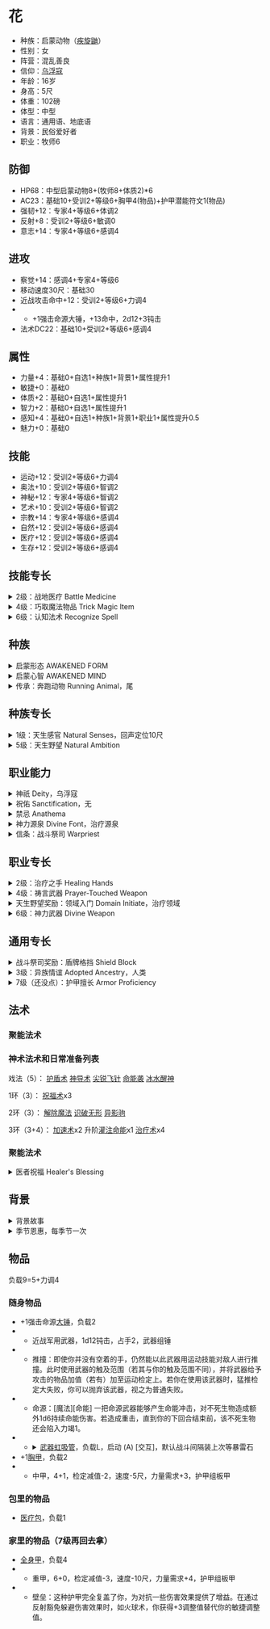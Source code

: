 # 花

- 种族：启蒙动物（[疾旋鼬](https://2e.aonprd.com/Monsters.aspx?ID=1621#:~:text=Damibwas%20are%20domesticated%20hounds%20capable,underwater%20with%20grace%20and%20speed.)）
- 性别：女
- 阵营：混乱善良
- 信仰：[乌浮寇](https://pf2.huijiwiki.com/wiki/%E4%B9%8C%E6%B5%AE%E5%AF%87)
- 年龄：16岁
- 身高：5尺
- 体重：102磅
- 体型：中型
- 语言：通用语、地底语
- 背景：民俗爱好者
- 职业：牧师6

## 防御

- HP68：中型启蒙动物8+(牧师8+体质2)*6
- AC23：基础10+受训2+等级6+胸甲4(物品)+护甲潜能符文1(物品)
- 强韧+12：专家4+等级6+体调2
- 反射+8：受训2+等级6+敏调0
- 意志+14：专家4+等级6+感调4

## 进攻

- 察觉+14：感调4+专家4+等级6
- 移动速度30尺：基础30
- 近战攻击命中+12：受训2+等级6+力调4
- - +1强击命源大锤，+13命中，2d12+3钝击
- 法术DC22：基础10+受训2+等级6+感调4

## 属性

- 力量+4：基础0+自选1+种族1+背景1+属性提升1
- 敏捷+0：基础0
- 体质+2：基础0+自选1+属性提升1
- 智力+2：基础0+自选1+属性提升1
- 感知+4：基础0+自选1+种族1+背景1+职业1+属性提升0.5
- 魅力+0：基础0

## 技能

- 运动+12：受训2+等级6+力调4
- 奥法+10：受训2+等级6+智调2
- 神秘+12：专家4+等级6+智调2
- 艺术+10：受训2+等级6+智调2
- 宗教+14：专家4+等级6+感调4
- 自然+12：受训2+等级6+感调4
- 医疗+12：受训2+等级6+感调4
- 生存+12：受训2+等级6+感调4

## 技能专长

<details>
<summary>
2级：战地医疗 Battle Medicine
</summary>

[通用][治疗][操作][技能]

先决条件 医疗技能的熟练度达到受训

需求 你持握或穿戴着医疗工具

即使在激战中你也能包扎好伤口。尝试一次医疗检定，DC与治疗伤势相同，并且恢复相应数额的生命值。这么做不会移除受伤状态。和治疗伤势一样，如果你的熟练度达到最低要求，也可以用更高的DC尝试检定。目标随后将在1天内免疫你的战地医疗。这不会让目标免疫治疗伤势，也不会在其它情况下视为治疗伤势。
</details>

<details>
<summary>
4级：巧取魔法物品 Trick Magic Item 
</summary>

[通用][操作][技能]

先决条件 奥法、自然、神秘或宗教技能受训

你调查一件你通常情况下无法使用的魔法物品，尝试绕过限制暂时启动它。举例而言，本专长可允许战士用魔杖施法，法师用卷轴施放一个不在奥术列表中的法术。你必须了解物品被启动后的作用，否则就无法尝试巧取魔法物品。

用与该物品的魔法根源相匹配的技能进行检定，若你在尝试用物品施法，则与列表中有目标法术的根源相匹配的技能进行检定。奥术相关技能为奥法，原能相关技能为自然，异能相关技能为神秘，神术相关技能为宗教，有魔法特征但没有某项根源特征的物品可用上述四个技能中的任何一个。GM根据物品等级决定DC（或许会根据具体物品和情况做出调整）。

若你启动一件需要法术攻击调整值或法术DC的魔法物品，并且你无法施放对应根源的法术，则用你的等级加上智力、感知或魅力中最高的调整值，作为熟练度加值。若你在与物品根源相关的技能上的熟练度达到大师，改为获得受训熟练加值；若达到传奇，改为获得专家熟练加值。

- 成功 你可以消耗当前回合的其余动作来启动该物品，如同你可以正常使用它。
- 失败 你无法使用该物品，本回合无法再尝试巧取该魔法物品，但你可以在后续回合再尝试。
- 大失败 你无法使用该物品，并且无法再尝试巧取该魔法物品，直到下次进行每日准备。
</details>

<details>
<summary>
6级：认知法术 Recognize Spell 
</summary>

[通用][秘密][技能]

先决条件 奥法、自然、神秘或宗教技能受训

触发 视觉线内的生物施放一个你未准备或不在你法术库内的法术，或者一个陷阱或类似物件施放这类法术。你必须意识到法术被施放。

若你在该法术根源的相应技能上受训，并且该法术是个2环或更低环的常见法术，则你可以自动识别它（依然掷骰以尝试获得大成功，但你不会获得比成功更差的结果）。若你的技能熟练度达到专家，自动识别的法术最高环级提高到4环；若达到大师，提高到6环；若达到传奇，提高到10环。根据被施放的法术根源，GM暗骰奥法、自然、神秘或宗教检定。若你未在该技能上受训，则无法获得比失败更好的结果。

- 大成功 你正确识别出法术，并且在对抗它的豁免检定或AC上获得+1环境加值。
- 成功 你正确识别出法术。
- 失败 你未能识别出法术。
- 大失败 你将法术错认为另一个法术，由GM选择。
</details>

## 种族

<details>
<summary>
启蒙形态 AWAKENED FORM
</summary>

启蒙改变了你的形态，使你可以用语言说话，用双腿站立。你可以穿戴，持握，持用和使用物品。你如使用肢体来操作物品以及使用多少条肢体由你和你的GM决定，但你遵循的规则如同有两只手的类人生物。
</details>

<details>
<summary>
启蒙心智 AWAKENED MIND
</summary>

启蒙改变了你的心智。你不再是动物，但你仍然可以向你的同种动物提问，并从之获得答案，并且可以对你的同种动物使用交涉技能。通过回忆你的本能，你可以让自己被影响动物的法术和其他效果影响，如同你仍是动物一样。
</details>

<details>
<summary>
传承：奔跑动物 Running Animal，尾
</summary>

你是一种适合在陆地上高速奔跑的动物。通常你像狗一样用四肢奔跑，但也可以像袋鼠，鸸鹋或企鹅一样用两腿奔跑。 你具有30尺陆地速度，以及一种任选的动物攻击（通常为爪，颚，或尾；见边栏）。

尾：1d6钝击，娴熟，摔绊，无武装
</details>

## 种族专长

<details>
<summary>
1级：天生感官 Natural Senses，回声定位10尺
</summary>

[启蒙动物]

即便是在启蒙之后，仍然保持着敏锐的动物感官。从下列感官中选择适应你动物种类的一项：黑暗视觉，回声定位10尺，昏暗视觉，灵敏嗅觉（模糊感官）30尺，或则震颤感知（模糊感官）30尺。（回声定位允许你在所列范围内使用听觉作为精确感官。）如果你的动物种类通常没有特定类型的感官，你无法从此专长获得该感官。
</details>

<details>
<summary>
5级：天生野望 Natural Ambition
</summary>

[人类]

先决条件 启蒙心智

你从小就壮志勃勃，并且为了出人头地一直在努力奋斗，这让你在你所选择的职业领域上的进步卓越。你获得你自身职业的一个1级职业专长。你必须满足该专长的先决条件，你仅能在创建角色阶段延后选取该专长，以满足所选职业专长的先决条件。
</details>

## 职业能力

<details>
<summary>
神祇 Deity，乌浮寇
</summary>

作为牧师，你是一位你尊崇祂超过世间一切存在的神祇的凡人侍仆。在开拓者中最常见的神祇信仰在信仰中给出，一并列出的还有祂们的典范，关注范畴以及你作为这位神祇牧师所能获得的增益。你的神祇会为你一项技能以及该神祇的偏好武器上赋予受训熟练度。

你的神祇还会将法术加入到你的法术列表当中。只要你的牧师等级可以准备该环级的法术，你就可以如正常准备神术法术列表中的法术一般准备这些法术。且当你以此法准备它们时，即使这些法术通常不在神术法术列表当中，也会被视为神术法术。

偏好武器：大锤

神祇法术：1环快速移动，3环加速术，6环巨龙形态

神祇技能：运动
</details>

<details>
<summary>
祝佑 Sanctification，无
</summary>

根据你的神祇，祂赐下的祝佑会令你变得圣洁或邪秽。这会赋予你圣洁或邪秽特征，投身到波及各位面一切灵魂的善恶永恒斗争之中，并且可能会影响到其它能力。若你的神祇允许你“选择”圣洁或邪秽，你可以自由选择其一，而若你的神祇“要求”圣洁或邪秽，则你自动获得相应特征。如果你因为某种原因获得了对立的特征，你失去先前的特征直到完成一次赎罪术仪式。
</details>

<details>
<summary>
禁忌 Anathema
</summary>

与你神祇的理念根基相违背的行径是你信仰的禁忌。学习或施放禁忌法术，犯下禁忌行为或是使用禁忌物品都会让你失去自己神祇的恩惠。

对于那些不允许圣洁祝佑的神祇而言，施放圣洁法术很可能是一项禁忌。类似地，施放其它违背了你信仰目的与教条的法术会干扰你与自己神祇的连接。举例而言，施放法术来创造不死生物对于死亡女神法莱斯玛而言是禁忌。许多触犯禁忌的行为并不会完整列写在神祇的正式数据表上。对于一些擦边行为，你和你的GM应当商讨敲定哪些行为会触犯禁忌。

如果你触犯自己神祇禁忌的次数积累到一定程度，你会失去与自己神祇连接带来的魔法能力。而GM会决定你将失去哪些职业特征，通常而言其中会包括你的神力源泉和所有的牧师施法能力。只有通过举行赎罪术仪式来忏悔罪孽后你才能重新获得这些能力。

典范：拥抱变化与未来，用灵活掌控逆境，为他人带去自由与进步

禁忌：让自己与周围的环境停滞不前，把蛋压碎，污言秽语、恶语伤人
</details>

<details>
<summary>
神力源泉 Divine Font，治疗源泉
</summary>

经由你神祇的祝福，你获得了额外的法术来引导名为命能的生命力量或是它名为虚能的对立面。当你每日准备你的法术时，你可以准备额外的伤害术或治疗术法术，这取决于你的神祇。你神祇为你提供的神力源泉法术列写在第35-39页，你神祇的神力源泉条目中；若同时列出二者，则你可以在伤害术与治疗术中择一获得。一旦你做出选择，你就无法在没有神力介入的情况下更改神力源泉。

治疗源泉：你每日获得四个等同于你牧师法术位中最高环级的额外法术位。你只能在这些法术位当中准备治疗术法术。在5级时，额外法术位数目提高到五个，在15级时则提高到六个。
</details>

<details>
<summary>
信条：战斗祭司 Warpriest
</summary>

你在修会中接受了更多军事信条的训练，同时专注于法术与战斗。
- 第一信条（1级）：你在轻甲和中甲上受训，并且在强韧豁免上的熟练度提升到专家。你获得盾牌格挡通用专长，这是一个可以使用盾牌减少伤害的反应动作。如果你的神祇的偏好武器是简易武器或无武装攻击，你获得简单致命牧师专长。在13级时，如果你获得神力庇护职业能力，你在轻甲和中甲熟练度还会提升至专家。
- 第二信条（3级）： 你在军用武器上受训。
- 第三信条（7级）：你在你的神祇的偏好武器、简易武器和无武装攻击上的熟练度提升到专家。当你使用你的神祇的偏好武器在攻击检定中成功重击时，该武器的重击专精效果生效；此时你可以使用你的法术DC来替代你的职业DC。
- 第四信条（11级）：你在法术攻击调整值和法术DC上的熟练度提升至专家。
- 第五信条（15级）：你在强韧豁免上的熟练度提升至大师。当你在强韧豁免中掷出成功，你改为获得大成功。
- 最终信条（19级）：你在你神祇的偏好武器，法术攻击调整值和法术DC上的熟练度提升至大师。
</details>

## 职业专长

<details>
<summary>
2级：治疗之手 Healing Hands
</summary>

[牧师]

先决条件 治疗源泉

你的命能变得更加生机勃勃，滋养体魄。当你施放治疗术时，你掷d10而非d8。
</details>

<details>
<summary>
4级：祷言武器 Prayer-Touched Weapon
</summary>

[罕见][牧师][先知]

先决条件 神术施法，你追随一个善良神祇

频率 每轮1次

需求 你的上一个动作是施展一道非戏法的神术法术

你将神祇赋予你的神圣能量灌注进一件你持握的武器中。直到你的回合结束，该武器造成额外1d6正能量伤害。和通常一样，正能量只能伤害不死生物和有负能量治疗特性的生物。
</details>

<details>
<summary>
天生野望奖励：领域入门 Domain Initiate，治疗领域
</summary>

[牧师]

你的神祇赋予你一个与其力量相关的特殊法术。从你神祇的领域列表中，选择一个领域—一种包含于你信仰中并尤为引起你兴趣的主题。你获得该领域的初始领域法术，这是一种该领域独有而其它牧师不可用的法术。

施放聚能法术需要消耗1聚能点，你的初始聚能池拥有1点聚能点。你在每日准备时重新填满聚能池，并且在通过花费10分钟向你的神祇祈祷或是经由其它方式为祂的事业服务来使用再聚能行动后，也可以恢复1聚能点。

和戏法一样，聚能法术会自动升阶到你等级的一半，向上取整。聚能法术无需也无法使用法术位施放。你聚能池中的最大聚能点等同于你掌握的聚能法术数量，但上限为3点。关于聚能法术的完整规则在第298页给出。
</details>

<details>
<summary>
6级：神力武器 Divine Weapon
</summary>

[牧师]

触发 你在自己的回合中使用一个神术法术位施放了法术。

频率 每回合一次

你抽取残余的法术能量灌注到手中持用的武器当中。直到你的回合结束，该武器造成额外的1d4精魂伤害。若你具有圣洁特征或邪秽特征，使用该武器进行的打击会获得相同特征，且对具有对立特征的生物造成的额外伤害提升至2d4。
</details>

## 通用专长

<details>
<summary>
战斗祭司奖励：盾牌格挡 Shield Block
</summary>

[通用]

反应动作

触发：你已举起盾牌，并将要受到攻击造成的物理伤害（钝击、穿刺或挥砍）。

你眼疾手快地调整盾牌位置，接下一次猛击。你的盾牌为你减免等于盾牌硬度的伤害值。你和盾牌均会受到其余的伤害，这可能导致盾牌破损或被摧毁。
</details>

<details>
<summary>
3级：异族情谊 Adopted Ancestry，人类
</summary>

[通用]

你深谙另一个族裔的文化和传统，其原因可能是你在这个族裔当中出生并长大成人、或者与其成员有深交或恋情。选择一个常见族裔或另一个你有许可（access）的族裔。除了角色本身族裔的专长之外，你还可以从所选族裔的族裔专长列表中选取专长，前提是你不缺少这些专长需要用到的生理特征，具体由GM定夺。
</details>

<details>
<summary>
7级（还没点）：护甲擅长 Armor Proficiency
</summary>

[通用]

你的轻型护甲熟练度变为受训。若你已在轻型护甲上受训，则中型护甲熟练度变为受训。若轻型和中型护甲都已受训，则重型护甲熟练度变为受训。达到13级后，你在这种护甲类型上的熟练度变为专家。

特殊 你可以多次选取本专长。每次都会按照上文所述，在更重一档的护甲上受训。
</details>

<!--

专长规划：

1（族裔）：回声定位
2（技能、职业）：治疗之手
3（通用）：异族情谊
4（技能、职业）：祷言武器
5（族裔）：天生野望（领域入门，治疗）
6（技能、职业）：神力武器
7（通用）：护甲擅长（重甲）
8（技能、职业）：狂热奔涌
9（族裔）：多才多艺（女巫）
10（技能、职业）：战时补给
11（通用）：惊奇先攻
12（技能、职业）：神力抗驳

技能规划：

1：辨识异相
2：战地医疗
3：+自然
4：自然疗法
5：+神秘
6：迅速辨识
7：+自然
8：认知法术
9：+神秘
10：破除诅咒
11：+宗教
12：动物朋友

-->

## 法术

### 聚能法术

### 神术法术和日常准备列表

戏法（5）：
[护盾术](https://pf2.huijiwiki.com/wiki/%E6%8A%A4%E7%9B%BE%E6%9C%AF)
[神导术](https://pf2.huijiwiki.com/wiki/%E7%A5%9E%E5%AF%BC%E6%9C%AF)
[尖锐飞针](https://pf2.huijiwiki.com/wiki/%E5%B0%96%E9%94%90%E9%A3%9E%E9%92%88)
[命能袭](https://pf2.huijiwiki.com/wiki/%E5%91%BD%E8%83%BD%E8%A2%AD)
[冰水醒神](https://pf2.huijiwiki.com/wiki/%E5%86%B0%E6%B0%B4%E9%86%92%E7%A5%9E)

1环（3）：
[祝福术](https://pf2.huijiwiki.com/wiki/%E7%A5%9D%E7%A6%8F%E6%9C%AF)x3

2环（3）：
[解除魔法](https://pf2.huijiwiki.com/wiki/%E8%A7%A3%E9%99%A4%E9%AD%94%E6%B3%95)
[识破无形](https://pf2.huijiwiki.com/wiki/%E8%AF%86%E7%A0%B4%E6%97%A0%E5%BD%A2)
[异影驹](https://pf2.huijiwiki.com/wiki/%E5%BC%82%E5%BD%B1%E9%A9%B9)

3环（3+4）：
[加速术](https://pf2.huijiwiki.com/wiki/%E5%8A%A0%E9%80%9F%E6%9C%AF)x2
升阶[灌注命能](https://pf2.huijiwiki.com/wiki/%E7%81%8C%E6%B3%A8%E5%91%BD%E8%83%BD)x1
[治疗术](https://pf2.huijiwiki.com/wiki/%E6%B2%BB%E7%96%97%E6%9C%AF)x4

### 聚能法术

<details>
<summary>
医者祝福 Healer's Blessing 
</summary>

[罕见][牧师][专注][聚能]

射程 30尺；目标 1个自愿生物；

持续 1分钟

你的言语祝福生物，令其与命能的联结更为紧密。当目标从治疗法术恢复生命值时，它额外恢复2生命值。

目标仅会因为医者祝福从某个治疗法术第一次恢复生命值时恢复额外生命值，因此在持续时间中重复造成治疗的法术也只会恢复一次额外生命值。

升阶（+1） 额外恢复的生命值增加2点。
</details>

## 背景

<details>
<summary>
背景故事
</summary>

花是一只出生在一个不知道由谁创造的半位面里面的疾旋鼬。这里有许许多多各种各样的动物，不多的居民，以及半位面当前的主人，一棵古老的大树。由于半位面里的时间流逝非常缓慢，许多离开半位面旅行的住民都再也不会回来了，这里的居民越来越少。无聊的大树决定每隔一段时间就启蒙一只动物，可以陪它和剩下不多的居民一起聊聊天。

花被启蒙之后仍然是一只无忧无虑整天玩耍的疾旋鼬，毕竟呆在一个半位面里实在也没什么事可做。花和叫做星的少女聊了很多，在故事和书本中了解了很多芒吉文化。最让花感兴趣的是芒吉神祇乌浮寇，祂主张蜕变——不要安于现状，而是谋求变化和发展，而这正是花需要的。花决定离开半位面去了解这个叫做格拉里昂的大世界，去追寻这位神祇的教义。

花和大树以及星感谢并道别之后，从传送门离开了半位面，到达了芒吉莽原的树林里。花开始四处旅行，但非常糟糕的运气让她把第一个目的地选成了玛扎利。在玛扎利，木乃伊瓦尔克纳刚刚苏醒，被瓦尔克纳的天火统治的玛扎利明显不会欢迎一只外来的疾旋鼬加入。在花被丢了出去之后，花打听到在星球上芒吉莽原对面的天夏人会更喜欢狐狸一些。于是花制定了一个远大的目标——先去阿维斯坦，在路上通过传播乌浮寇的恩典来收集路费，然后坐船前往天夏。

到达了天夏的花发现虽然这里的人不怎么讨厌狐狸，但都对一只会说话的狐狸敬而远之，虽然偶尔能拿到给自己的类似贡品的食物，但花很难结交到什么朋友，积累什么财富，更别提传播乌浮寇的教义了。

不过花还是没有放弃旅行，她开始在天夏大陆四处转悠并参观天夏的各种寺庙建筑，终于在某个冬天前往谭杉寺的小路上被绊倒之后摔晕在了风雪里。再次醒来的时候，花发现自己已经躺在温暖的房间里，一个叫做蝶的美少女正在照顾自己。在惊讶于花会说话之后（虽然也许还有什么期待，但花是不会变成美少女的）和治疗能力之后，蝶邀请花住在这里帮忙做菜烧饭和治疗镇民。心存感激的花爽快地答应了，并开始尝试融入柳岸镇的生活。她的主要生活是在九耳神社帮忙治疗不谨慎的村民的伤口，没事做的时候也可以就站在神社里面摇摇摆摆，当作一只狐狸形状的吉祥物。

后来花才听说到谭杉寺已经废弃了并有鬼魂之类的不死生物在游荡，有些庆幸自己实际上没进去，又有些怀疑她是不是在接近的时候已经被，按照镇民的说法，‘诅咒’了呢？花决定开始仔细调查柳岸镇本地的民俗和传言，分辨哪些是真的哪些是假的——花相信只有打破这些神秘的邪恶，才能让柳岸镇踏上繁荣发展的道路。花要做的第一件事就是看看这个叫做“重现节”的活动是不是真的能起作用，于是决定亲自去参加一下。
</details>

<details>
<summary>
季节恩惠，每季节一次
</summary>

自由动作

触发 你将要为回忆知识做出任意检定；

效果 你具有一种洞察力，随着你回忆起了一个古老的寓言，模糊的传说，或适合手头主题的故事。此次回忆知识失去秘密特征。提高一级你回忆知识检定结果的成功度。
</details>

## 物品

负载9=5+力调4

### 随身物品

- +1强击命源[大锤](https://pf2.huijiwiki.com/wiki/%E5%A4%A7%E9%94%A4)，负载2
- - 近战军用武器，1d12钝击，占手2，武器组锤
- - 推撞：即使你并没有空着的手，仍然能以此武器用运动技能对敌人进行推撞。此时使用武器的触及范围（若其与你的触及范围不同），并将武器给予攻击的物品加值（若有）加至运动检定上。若你在使用该武器时，猛推检定大失败，你可以抛弃该武器，视之为普通失败。
- - 命源：[魔法][命能] 一把命源武器能够产生命能冲击，对不死生物造成额外1d6持续命能伤害。若造成重击，直到你的下回合结束前，该不死生物还会陷入力竭1。
- - <details><summary><a href="https://pf2.huijiwiki.com/wiki/%E6%AD%A6%E5%99%A8%E8%99%B9%E5%90%B8%E7%AE%A1">武器虹吸管</a>，负载L，启动 (A) [交互]，默认战斗间隔装上次等暴雷石</summary>这组管子沿着武器的打击面蜿蜒而下，用于输送炼金炸弹的能量。以一个交互动作，一个单独的次等炼金炸弹可以被安装在武器虹吸管上。炸弹必须是能造成能量伤害的，例如强酸瓶、炽火胶、瓶装闪电、霜冻瓶或暴雷石。在接下来用武器进行的三次攻击中，除了正常的武器伤害外，还能造成炸弹伤害类型的1d4伤害。如果在做出第一次攻击之后，第二次和第三次攻击没有在1分钟内做出，炸弹的能量就会被浪费掉。这些攻击不会造成炸弹的溅射伤害或其他特殊效果，也不会被任何增幅或修改炸弹效果的能力影响。在武器上添加虹吸管会破坏武器的平衡，导致武器的多重攻击惩罚比原来多1点（通常第二次攻击-6，第三次攻击-11；灵巧武器的话第二次攻击-5，第三次攻击-10）。</details>
- +1[胸甲](https://pf2.huijiwiki.com/wiki/%E8%83%B8%E7%94%B2)，负载2
- - 中甲，4+1，检定减值-2，速度-5尺，力量需求+3，护甲组板甲

### 包里的物品

- [医疗包](https://2e.aonprd.com/Equipment.aspx?ID=2727)，负载1

### 家里的物品（7级再回去拿）

- [全身甲](https://pf2.huijiwiki.com/wiki/%E5%85%A8%E8%BA%AB%E7%94%B2)，负载4
- - 重甲，6+0，检定减值-3，速度-10尺，力量需求+4，护甲组板甲
- - 壁垒：这种护甲完全复盖了你，为对抗一些伤害效果提供了增益。在通过反射豁免躲避伤害效果时，如火球术，你获得+3调整值替代你的敏捷调整值。